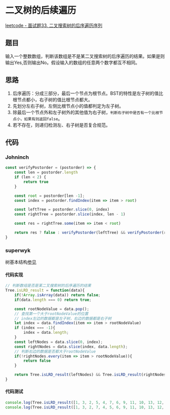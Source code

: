 # 二叉树的后续遍历

[leetcode - 面试题33. 二叉搜索树的后序遍历序列](https://leetcode-cn.com/problems/er-cha-sou-suo-shu-de-hou-xu-bian-li-xu-lie-lcof/)

## 题目
输入一个整数数组，判断该数组是不是某二叉搜索树的后序遍历的结果。如果是则输出Yes,否则输出No。假设输入的数组的任意两个数字都互不相同。

## 思路
1. 后序遍历：分成三部分，最后一个节点为根节点。BST的特性是左子树的值比根节点都小，右子树的值比根节点都大。
2. 先划分左右子树，左侧比根节点小的值都判定为左子树。
3. 除最后一个节点外和左子树外的其他值为右子树，`判断右子树中是否有一个比根节点小，如果有则返回false`。
4. 若不存在，则递归检测左、右子树是否复合规范。

## 代码

### Johninch
```js
const verifyPostorder = (postorder) => {
    const len = postorder.length
    if (len < 2) {
        return true
    }

    const root = postorder[len -1];
    const index = postorder.findIndex(item => item > root)

    const leftTree = postorder.slice(0, index)
    const rightTree = postorder.slice(index, len - 1)

    const res = rightTree.some(item => item < root)

    return res ? false : verifyPostorder(leftTree) && verifyPostorder(rightTree)
}
```

### superwyk
树基本结构[参见](/Roundtable/Algorithm/Tree-and-Binary-Tree/inorder-traversal.html#%E6%A0%91%E5%9F%BA%E6%9C%AC%E7%BB%93%E6%9E%84)
#### 代码实现
```js
// 判断数组是否是某二叉搜索树的后序遍历的结果
Tree.isLRD_result = function(data){
    if(!Array.isArray(data)) return false;
    if(data.length === 0) return true;

    const rootNodeValue = data.pop();
    // 查找第一个大于rootNodeValue的位置
    // index左边的数据都是左子树，右边的数据都是右子树
    let index = data.findIndex(item => item > rootNodeValue)
    if (index === -1){
        index = data.length;
    }
    const leftNodes = data.slice(0, index);
    const rightNodes = data.slice(index, data.length);
    // 判断右边的数据是否都大于rootNodeValue
    if(!rightNodes.every(item => item > rootNodeValue)){
        return false
    }

    return Tree.isLRD_result(leftNodes) && Tree.isLRD_result(rightNodes)
}
```

#### 代码测试
```js
console.log(Tree.isLRD_result([1, 3, 2, 5, 4, 7, 6, 9, 11, 10, 13, 12, 8]));
console.log(Tree.isLRD_result([1, 3, 2, 7, 4, 5, 6, 9, 11, 10, 13, 12, 8]));
```